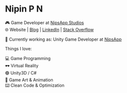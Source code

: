 
# Nipin P N

🎮 Game Developer at [NipsApp Studios](https://nipsapp.com)  
🌐 Website | [Blog](https://nipsapp.com/blog-and-articles/) | [LinkedIn](https://www.linkedin.com/in/nipsappstudios/) | [Stack Overflow](https://stackoverflow.com/users/637453/nipin-p-n)

💼 Currently working as: Unity Game Developer at [NipsApp](https://nipsapp.com)

Things I love:

💻 Game Programming  
🕶️ Virtual Reality  
🟢 Unity3D / C#  
🎨 Game Art & Animation  
⌨️ Clean Code & Optimization

<!--
**nipsapp/nipsapp** is a ✨ _special_ ✨ repository because its `README.md` (this file) appears on your GitHub profile.

Here are some ideas to get you started:

- 🔭 I’m currently working on ...
- 🌱 I’m currently learning ...
- 👯 I’m looking to collaborate on ...
- 🤔 I’m looking for help with ...
- 💬 Ask me about ...
- 📫 How to reach me: ...
- 😄 Pronouns: ...
- ⚡ Fun fact: ...
-->
